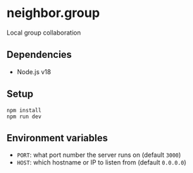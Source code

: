# neighbor.group

Local group collaboration

## Dependencies

-   Node.js v18

## Setup

```
npm install
npm run dev
```

## Environment variables

-   `PORT`: what port number the server runs on (default `3000`)
-   `HOST`: which hostname or IP to listen from (default `0.0.0.0`)
